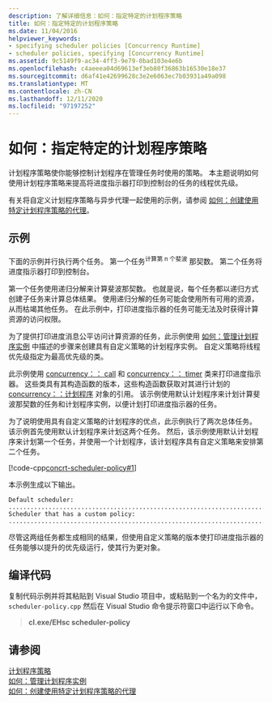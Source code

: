 ```yaml
---
description: 了解详细信息：如何：指定特定的计划程序策略
title: 如何：指定特定的计划程序策略
ms.date: 11/04/2016
helpviewer_keywords:
- specifying scheduler policies [Concurrency Runtime]
- scheduler policies, specifying [Concurrency Runtime]
ms.assetid: 9c5149f9-ac34-4ff3-9e79-0bad103e4e6b
ms.openlocfilehash: c4aeeea04d69613ef3eb80f36863b16530e18e37
ms.sourcegitcommit: d6af41e42699628c3e2e6063ec7b03931a49a098
ms.translationtype: MT
ms.contentlocale: zh-CN
ms.lasthandoff: 12/11/2020
ms.locfileid: "97197252"
---
```

# <a name="how-to-specify-specific-scheduler-policies"></a>如何：指定特定的计划程序策略

计划程序策略使你能够控制计划程序在管理任务时使用的策略。 本主题说明如何使用计划程序策略来提高将进度指示器打印到控制台的任务的线程优先级。

有关将自定义计划程序策略与异步代理一起使用的示例，请参阅 [如何：创建使用特定计划程序策略的代理](../../parallel/concrt/how-to-create-agents-that-use-specific-scheduler-policies.md)。

## <a name="example"></a>示例

下面的示例并行执行两个任务。 第一个任务<sup>计算第 n 个斐波</sup> 那契数。 第二个任务将进度指示器打印到控制台。

第一个任务使用递归分解来计算斐波那契数。 也就是说，每个任务都以递归方式创建子任务来计算总体结果。 使用递归分解的任务可能会使用所有可用的资源，从而枯竭其他任务。 在此示例中，打印进度指示器的任务可能无法及时获得计算资源的访问权限。

为了提供打印进度消息公平访问计算资源的任务，此示例使用 [如何：管理计划程序实例](../../parallel/concrt/how-to-manage-a-scheduler-instance.md) 中描述的步骤来创建具有自定义策略的计划程序实例。 自定义策略将线程优先级指定为最高优先级的类。

此示例使用 [concurrency：： call](../../parallel/concrt/reference/call-class.md) 和 [concurrency：： timer](../../parallel/concrt/reference/timer-class.md) 类来打印进度指示器。 这些类具有其构造函数的版本，这些构造函数获取对其进行计划的 [concurrency：：计划程序](../../parallel/concrt/reference/scheduler-class.md) 对象的引用。 该示例使用默认计划程序来计划计算斐波那契数的任务和计划程序实例，以便计划打印进度指示器的任务。

为了说明使用具有自定义策略的计划程序的优点，此示例执行了两次总体任务。 该示例首先使用默认计划程序来计划这两个任务。 然后，该示例使用默认计划程序来计划第一个任务，并使用一个计划程序，该计划程序具有自定义策略来安排第二个任务。

[!code-cpp[concrt-scheduler-policy#1](../../parallel/concrt/codesnippet/cpp/how-to-specify-specific-scheduler-policies_1.cpp)]

本示例生成以下输出。

```Output
Default scheduler:
...........................................................................done
Scheduler that has a custom policy:
...........................................................................done
```

尽管这两组任务都生成相同的结果，但使用自定义策略的版本使打印进度指示器的任务能够以提升的优先级运行，使其行为更对象。

## <a name="compiling-the-code"></a>编译代码

复制代码示例并将其粘贴到 Visual Studio 项目中，或粘贴到一个名为的文件中， `scheduler-policy.cpp` 然后在 Visual Studio 命令提示符窗口中运行以下命令。

> **cl.exe/EHsc scheduler-policy**

## <a name="see-also"></a>请参阅

[计划程序策略](../../parallel/concrt/scheduler-policies.md)<br/>
[如何：管理计划程序实例](../../parallel/concrt/how-to-manage-a-scheduler-instance.md)<br/>
[如何：创建使用特定计划程序策略的代理](../../parallel/concrt/how-to-create-agents-that-use-specific-scheduler-policies.md)
